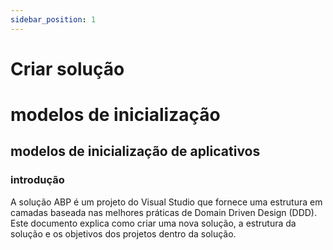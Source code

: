 ```yaml
---
sidebar_position: 1
---
```


# Criar solução

# modelos de inicialização
## modelos de inicialização de aplicativos
### introdução
A solução ABP é um projeto do Visual Studio que fornece uma estrutura em camadas baseada nas melhores práticas de Domain Driven Design (DDD). Este documento explica como criar uma nova solução, a estrutura da solução e os objetivos dos projetos dentro da solução.
